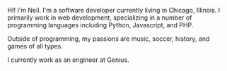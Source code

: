 HI! I'm Neil. I'm a software developer currently living in Chicago, Illinois. I primarily work in web development, specializing in a number of programming languages including Python, Javascript, and PHP.

Outside of programming, my passions are music, soccer, history, and games of all types.

I currently work as an engineer at Genius.
